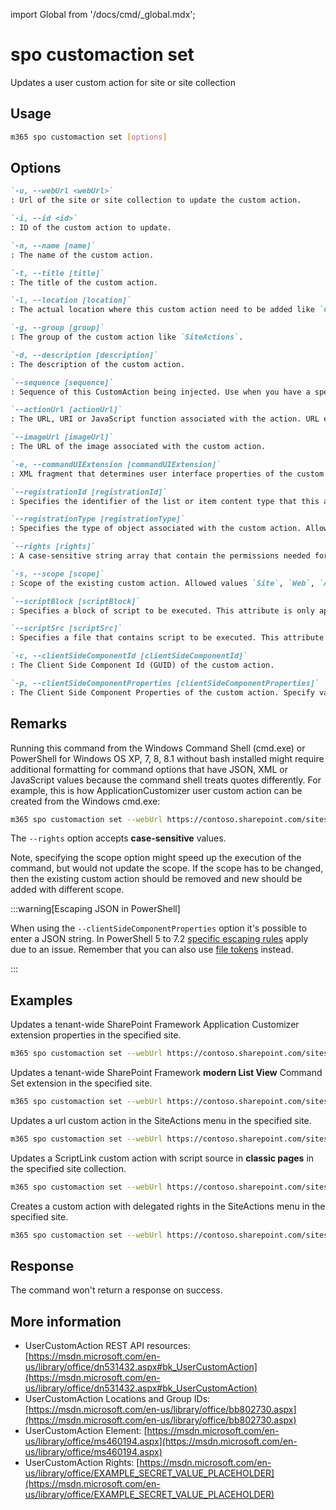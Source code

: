 <!-- DISCLAIMER: All secrets, passwords, and sensitive values in this document are examples only and not real credentials. -->
import Global from '/docs/cmd/_global.mdx';

# spo customaction set

Updates a user custom action for site or site collection

## Usage

```sh
m365 spo customaction set [options]
```

## Options

```md definition-list
`-u, --webUrl <webUrl>`
: Url of the site or site collection to update the custom action.

`-i, --id <id>`
: ID of the custom action to update.

`-n, --name [name]`
: The name of the custom action.

`-t, --title [title]`
: The title of the custom action.

`-l, --location [location]`
: The actual location where this custom action need to be added like `CommandUI.Ribbon`.

`-g, --group [group]`
: The group of the custom action like `SiteActions`.

`-d, --description [description]`
: The description of the custom action.

`--sequence [sequence]`
: Sequence of this CustomAction being injected. Use when you have a specific sequence with which to have multiple CustomActions being added to the page.

`--actionUrl [actionUrl]`
: The URL, URI or JavaScript function associated with the action. URL example `~site/_layouts/sampleurl.aspx` or `~sitecollection/_layouts/sampleurl.aspx`.

`--imageUrl [imageUrl]`
: The URL of the image associated with the custom action.

`-e, --commandUIExtension [commandUIExtension]`
: XML fragment that determines user interface properties of the custom action.

`--registrationId [registrationId]`
: Specifies the identifier of the list or item content type that this action is associated with, or the file type or programmatic identifier.

`--registrationType [registrationType]`
: Specifies the type of object associated with the custom action. Allowed values `None`, `List`, `ContentType`, `ProgId`, `FileType`. Defaults to `None`.

`--rights [rights]`
: A case-sensitive string array that contain the permissions needed for the custom action. Allowed values `EmptyMask`, `ViewListItems`, `AddListItems`, `EditListItems`, `DeleteListItems`, `ApproveItems`, `OpenItems`, `ViewVersions`, `DeleteVersions`, `CancelCheckout`, `ManagePersonalViews`, `ManageLists`, `ViewFormPages`, `AnonymousSearchAccessList`, `Open`, `ViewPages`, `AddAndCustomizePages`, `ApplyThemeAndBorder`, `ApplyStyleSheets`, `ViewUsageData`, `CreateSSCSite`, `ManageSubwebs`, `CreateGroups`, `ManagePermissions`, `BrowseDirectories`, `BrowseUserInfo`, `AddDelPrivateWebParts`, `UpdatePersonalWebParts`, `ManageWeb`, `AnonymousSearchAccessWebLists`, `UseClientIntegration`, `UseRemoteAPIs`, `ManageAlerts`, `CreateAlerts`, `EditMyUserInfo`, `EnumeratePermissions`, `FullMask`. Defaults to `EmptyMask`.

`-s, --scope [scope]`
: Scope of the existing custom action. Allowed values `Site`, `Web`, `All`. Default `All`. Note, this would not update the scope, but might speed up the execution of the scope of the custom action is known.

`--scriptBlock [scriptBlock]`
: Specifies a block of script to be executed. This attribute is only applicable when the Location attribute is set to ScriptLink.

`--scriptSrc [scriptSrc]`
: Specifies a file that contains script to be executed. This attribute is only applicable when the Location attribute is set to ScriptLink.

`-c, --clientSideComponentId [clientSideComponentId]`
: The Client Side Component Id (GUID) of the custom action.

`-p, --clientSideComponentProperties [clientSideComponentProperties]`
: The Client Side Component Properties of the custom action. Specify values as a JSON string : `'{"testMessage":"Test message"}'`.
```

<Global />

## Remarks

Running this command from the Windows Command Shell (cmd.exe) or PowerShell for Windows OS XP, 7, 8, 8.1 without bash installed might require additional formatting for command options that have JSON, XML or JavaScript values because the command shell treats quotes differently. For example, this is how ApplicationCustomizer user custom action can be created from the Windows cmd.exe:

```sh
m365 spo customaction set --webUrl https://contoso.sharepoint.com/sites/test --id 058140e3-0e37-44fc-a1d3-79c487d371a3 --clientSideComponentProperties '{\"testMessage\":\"Test message\"}'
```

The `--rights` option accepts **case-sensitive** values.

Note, specifying the scope option might speed up the execution of the command, but would not update the scope. If the scope has to be changed, then the existing custom action should be removed and new should be added with different scope.

:::warning[Escaping JSON in PowerShell]

When using the `--clientSideComponentProperties` option it's possible to enter a JSON string. In PowerShell 5 to 7.2 [specific escaping rules](./../../../user-guide/using-cli.mdx#escaping-double-quotes-in-powershell) apply due to an issue. Remember that you can also use [file tokens](./../../../user-guide/using-cli.mdx#EXAMPLE_SECRET_VALUE_PLACEHOLDER) instead.

:::

## Examples

Updates a tenant-wide SharePoint Framework Application Customizer extension properties in the specified site.

```sh
m365 spo customaction set --webUrl https://contoso.sharepoint.com/sites/test --id 058140e3-0e37-44fc-a1d3-79c487d371a3 --clientSideComponentProperties '{"testMessage":"Test message"}'
```

Updates a tenant-wide SharePoint Framework **modern List View** Command Set extension in the specified site.

```sh
m365 spo customaction set --webUrl https://contoso.sharepoint.com/sites/test --id 058140e3-0e37-44fc-a1d3-79c487d371a3 --clientSideComponentProperties '{"sampleTextOne":"One item is selected in the list.", "sampleTextTwo":"This command is always visible."}' --sequence 100
```

Updates a url custom action in the SiteActions menu in the specified site.

```sh
m365 spo customaction set --webUrl https://contoso.sharepoint.com/sites/test --id 058140e3-0e37-44fc-a1d3-79c487d371a3 --actionUrl "~site/SitePages/Home.aspx"
```

Updates a ScriptLink custom action with script source in **classic pages** in the specified site collection.

```sh
m365 spo customaction set --webUrl https://contoso.sharepoint.com/sites/test --id 058140e3-0e37-44fc-a1d3-79c487d371a3 --scriptSrc "~sitecollection/SiteAssets/YourScript.js"
```

Creates a custom action with delegated rights in the SiteActions menu in the specified site.

```sh
m365 spo customaction set --webUrl https://contoso.sharepoint.com/sites/test --id 058140e3-0e37-44fc-a1d3-79c487d371a3 --rights "AddListItems,DeleteListItems,ManageLists"
```

## Response

The command won't return a response on success.

## More information

- UserCustomAction REST API resources: [https://msdn.microsoft.com/en-us/library/office/dn531432.aspx#bk_UserCustomAction](https://msdn.microsoft.com/en-us/library/office/dn531432.aspx#bk_UserCustomAction)
- UserCustomAction Locations and Group IDs: [https://msdn.microsoft.com/en-us/library/office/bb802730.aspx](https://msdn.microsoft.com/en-us/library/office/bb802730.aspx)
- UserCustomAction Element: [https://msdn.microsoft.com/en-us/library/office/ms460194.aspx](https://msdn.microsoft.com/en-us/library/office/ms460194.aspx)
- UserCustomAction Rights: [https://msdn.microsoft.com/en-us/library/office/EXAMPLE_SECRET_VALUE_PLACEHOLDER](https://msdn.microsoft.com/en-us/library/office/EXAMPLE_SECRET_VALUE_PLACEHOLDER)

